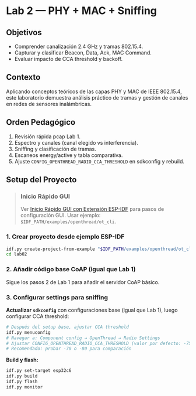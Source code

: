 # Lab 2 — PHY + MAC + Sniffing

## Objetivos
- Comprender canalización 2.4 GHz y tramas 802.15.4.
- Capturar y clasificar Beacon, Data, Ack, MAC Command.
- Evaluar impacto de CCA threshold y backoff.

## Contexto
Aplicando conceptos teóricos de las capas PHY y MAC de IEEE 802.15.4, este laboratorio demuestra análisis práctico de tramas y gestión de canales en redes de sensores inalámbricas.

## Orden Pedagógico
1. Revisión rápida pcap Lab 1.
2. Espectro y canales (canal elegido vs interferencia).
3. Sniffing y clasificación de tramas.
4. Escaneos energy/active y tabla comparativa.
5. Ajuste `CONFIG_OPENTHREAD_RADIO_CCA_THRESHOLD` en sdkconfig y rebuild.

## Setup del Proyecto

> ### Inicio Rápido GUI
> Ver [Inicio Rápido GUI con Extensión ESP-IDF](../doc/setup.md#inicio-rapido-con-extension-esp-idf) para pasos de configuración GUI.
> Usar ejemplo: `$IDF_PATH/examples/openthread/ot_cli`.

### 1. Crear proyecto desde ejemplo ESP-IDF
```bash
idf.py create-project-from-example "$IDF_PATH/examples/openthread/ot_cli" lab02
cd lab02
```

### 2. Añadir código base CoAP (igual que Lab 1)
Sigue los pasos 2 de Lab 1 para añadir el servidor CoAP básico.

### 3. Configurar settings para sniffing

**Actualizar `sdkconfig`** con configuraciones base (igual que Lab 1), luego configurar CCA threshold:
```bash
# Después del setup base, ajustar CCA threshold
idf.py menuconfig
# Navegar a: Component config → OpenThread → Radio Settings
# Ajustar CONFIG_OPENTHREAD_RADIO_CCA_THRESHOLD (valor por defecto: -75 dBm)
# Recomendado: probar -70 o -80 para comparación
```

**Build y flash:**
```bash
idf.py set-target esp32c6
idf.py build
idf.py flash
idf.py monitor
```

